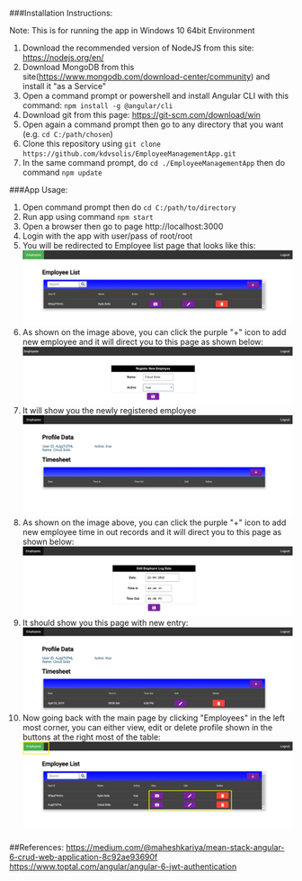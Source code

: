 ###Installation Instructions:

Note: This is for running the app in Windows 10 64bit Environment

1. Download the recommended version of NodeJS from this site: https://nodejs.org/en/
2. Download MongoDB from this site(https://www.mongodb.com/download-center/community) and install it "as a Service"
3. Open a command prompt or powershell and install Angular CLI with this command: ```npm install -g @angular/cli```
4. Download git from this page: https://git-scm.com/download/win
5. Open again a command prompt then go to any directory that you want (e.g. ```cd C:/path/chosen```)
6. Clone this repository using ```git clone https://github.com/kdvsolis/EmployeeManagementApp.git```
7. In the same command prompt, do ```cd ./EmployeeManagementApp``` then do command ```npm update```

###App Usage:

1. Open command prompt then do ```cd C:/path/to/directory``` 
2. Run app using command ```npm start``` 
3. Open a browser then go to page http://localhost:3000
4. Login with the app with user/pass of root/root
5. You will be redirected to Employee list page that looks like this: 
![Main Page](https://raw.githubusercontent.com/kdvsolis/EmployeeManagementApp/master/screenshots/landingpage.png)
6. As shown on the image above, you can click the purple "+" icon to add new employee and it will direct you to this page as shown below:
![Sample form](https://raw.githubusercontent.com/kdvsolis/EmployeeManagementApp/master/screenshots/registerpage.png)
7. It will show you the newly registered employee
![New profile](https://raw.githubusercontent.com/kdvsolis/EmployeeManagementApp/master/screenshots/newprofile.png)
8. As shown on the image above, you can click the purple "+" icon to add new employee time in out records and it will direct you to this page as shown below:
![New Entry Log](https://raw.githubusercontent.com/kdvsolis/EmployeeManagementApp/master/screenshots/addnewlog.png)
9. It should show you this page with new entry:
![Detail Entry Log](https://raw.githubusercontent.com/kdvsolis/EmployeeManagementApp/master/screenshots/profilepage.png)
10. Now going back with the main page by clicking "Employees" in the left most corner, you can either view, edit or delete profile shown in the buttons at the right most of the table:
![Main Page 2](https://raw.githubusercontent.com/kdvsolis/EmployeeManagementApp/master/screenshots/landingpage2.png)


###
##References:
https://medium.com/@maheshkariya/mean-stack-angular-6-crud-web-application-8c92ae93690f
https://www.toptal.com/angular/angular-6-jwt-authentication